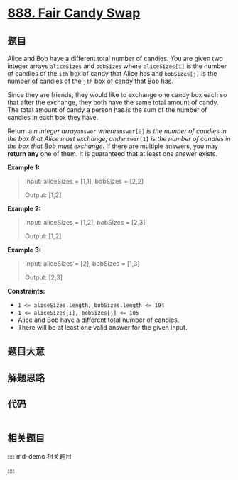 # [888. Fair Candy Swap](https://leetcode.com/problems/fair-candy-swap/)

## 题目

Alice and Bob have a different total number of candies. You are given two
integer arrays `aliceSizes` and `bobSizes` where `aliceSizes[i]` is the number
of candies of the `ith` box of candy that Alice has and `bobSizes[j]` is the
number of candies of the `jth` box of candy that Bob has.

Since they are friends, they would like to exchange one candy box each so that
after the exchange, they both have the same total amount of candy. The total
amount of candy a person has is the sum of the number of candies in each box
they have.

Return a _n integer array_`answer` _where_`answer[0]` _is the number of
candies in the box that Alice must exchange, and_`answer[1]` _is the number of
candies in the box that Bob must exchange_. If there are multiple answers, you
may **return any** one of them. It is guaranteed that at least one answer
exists.



**Example 1:**

> Input: aliceSizes = [1,1], bobSizes = [2,2]
> 
> Output: [1,2]

**Example 2:**

> Input: aliceSizes = [1,2], bobSizes = [2,3]
> 
> Output: [1,2]

**Example 3:**

> Input: aliceSizes = [2], bobSizes = [1,3]
> 
> Output: [2,3]

**Constraints:**

  * `1 <= aliceSizes.length, bobSizes.length <= 104`
  * `1 <= aliceSizes[i], bobSizes[j] <= 105`
  * Alice and Bob have a different total number of candies.
  * There will be at least one valid answer for the given input.


## 题目大意

## 解题思路

## 代码

```javascript

```

## 相关题目

:::: md-demo 相关题目

::::
